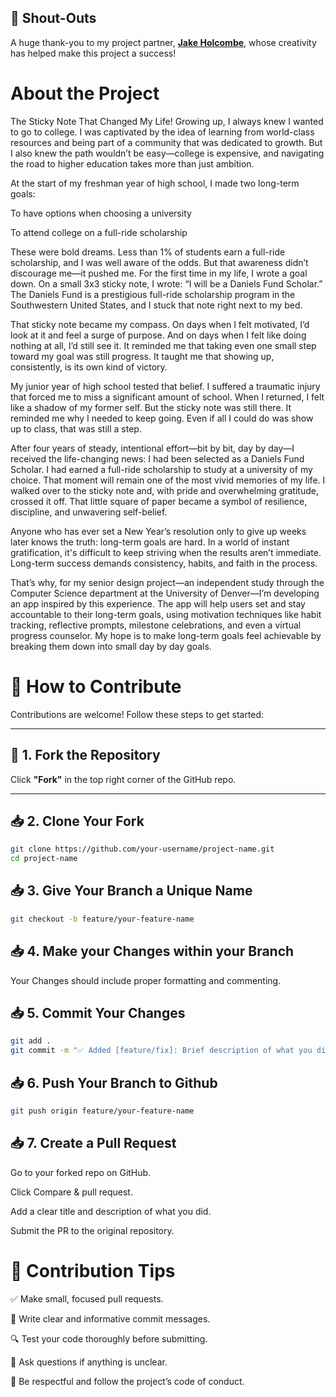 ## 🙌 Shout-Outs

A huge thank-you to my project partner, **[Jake Holcombe](https://github.com/JakeHolcombe16)**, whose creativity has helped make this project a success!

# About the Project

The Sticky Note That Changed My Life!
Growing up, I always knew I wanted to go to college. I was captivated by the idea of learning from world-class resources and being part of a community that was dedicated to growth. But I also knew the path wouldn’t be easy—college is expensive, and navigating the road to higher education takes more than just ambition.

At the start of my freshman year of high school, I made two long-term goals:

To have options when choosing a university

To attend college on a full-ride scholarship

These were bold dreams. Less than 1% of students earn a full-ride scholarship, and I was well aware of the odds. But that awareness didn’t discourage me—it pushed me. For the first time in my life, I wrote a goal down. On a small 3x3 sticky note, I wrote: “I will be a Daniels Fund Scholar.” The Daniels Fund is a prestigious full-ride scholarship program in the Southwestern United States, and I stuck that note right next to my bed.

That sticky note became my compass. On days when I felt motivated, I’d look at it and feel a surge of purpose. And on days when I felt like doing nothing at all, I’d still see it. It reminded me that taking even one small step toward my goal was still progress. It taught me that showing up, consistently, is its own kind of victory.

My junior year of high school tested that belief. I suffered a traumatic injury that forced me to miss a significant amount of school. When I returned, I felt like a shadow of my former self. But the sticky note was still there. It reminded me why I needed to keep going. Even if all I could do was show up to class, that was still a step.

After four years of steady, intentional effort—bit by bit, day by day—I received the life-changing news: I had been selected as a Daniels Fund Scholar. I had earned a full-ride scholarship to study at a university of my choice. That moment will remain one of the most vivid memories of my life. I walked over to the sticky note and, with pride and overwhelming gratitude, crossed it off. That little square of paper became a symbol of resilience, discipline, and unwavering self-belief.

Anyone who has ever set a New Year’s resolution only to give up weeks later knows the truth: long-term goals are hard. In a world of instant gratification, it's difficult to keep striving when the results aren’t immediate. Long-term success demands consistency, habits, and faith in the process.

That’s why, for my senior design project—an independent study through the Computer Science department at the University of Denver—I’m developing an app inspired by this experience. The app will help users set and stay accountable to their long-term goals, using motivation techniques like habit tracking, reflective prompts, milestone celebrations, and even a virtual progress counselor. My hope is to make long-term goals feel achievable by breaking them down into small day by day goals.



# 🤝 How to Contribute

Contributions are welcome! Follow these steps to get started:

---

## 🧾 1. Fork the Repository

Click **"Fork"** in the top right corner of the GitHub repo.

---

## 📥 2. Clone Your Fork

```bash
git clone https://github.com/your-username/project-name.git
cd project-name
```

## 📥 3. Give Your Branch a Unique Name

```bash
git checkout -b feature/your-feature-name
```

## 📥 4. Make your Changes within your Branch

Your Changes should include proper formatting and commenting.

## 📥 5. Commit Your Changes
```bash
git add .
git commit -m "✅ Added [feature/fix]: Brief description of what you did"
```
## 📥 6. Push Your Branch to Github

```bash
git push origin feature/your-feature-name
```
## 📥 7. Create a Pull Request

Go to your forked repo on GitHub.

Click Compare & pull request.

Add a clear title and description of what you did.

Submit the PR to the original repository.

# 📎 Contribution Tips
✅ Make small, focused pull requests.

📄 Write clear and informative commit messages.

🔍 Test your code thoroughly before submitting.

🧠 Ask questions if anything is unclear.

🤗 Be respectful and follow the project’s code of conduct.

